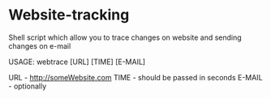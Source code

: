 # Website-tracking
Shell script which allow you to trace changes on website and sending changes on e-mail

USAGE:
webtrace [URL] [TIME] [E-MAIL]

URL    - http://someWebsite.com
TIME   - should be passed in seconds
E-MAIL - optionally
